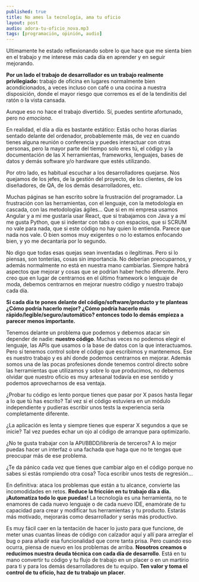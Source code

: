 ```yaml
---
published: true
title: No ames la tecnología, ama tu oficio
layout: post
audio: adora-tu-oficio_nova.mp3
tags: [programación, opinión, audio]
---
```


Ultimamente he estado reflexionando sobre lo que hace que me sienta bien en el trabajo y me interese más cada día en aprender y en seguir mejorando.

**Por un lado el trabajo de desarrollador es un trabajo realmente privilegiado:** trabajo de oficina en lugares normalmente bien acondicionados, a veces incluso con café o una cocina a nuestra disposición, donde el mayor riesgo que corremos es el de la tendinitis del ratón o la vista cansada.

Aunque eso no hace el trabajo divertido. Sí, puedes sentirte afortunado, pero no _emociona_.

En realidad, el día a día es bastante estático: Estás ocho horas diarias sentado delante del ordenador, probablemente más, de vez en cuando tienes alguna reunión o conferencia y puedes interactuar con otras personas, pero la mayor parte del tiempo solo eres tú, el código y la documentación de las X herramientas, frameworks, lenguajes, bases de datos y demás software y/o hardware que estés utilizando.

Por otro lado, es habitual escuchar a los desarrolladores quejarse. Nos quejamos de los jefes, de la gestión del proyecto, de los clientes, de los diseñadores, de QA, de los demás desarrolladores, etc.

Muchas páginas se han escrito sobre la frustración del programador. La frustración con las herramientas, con el lenguaje, con la metodología en cascada, con las metodologías ágiles... Que si en mi empresa usamos Angular y a mí me gustaría usar React, que si trabajamos con Java y a mí me gusta Python, que si indentar con tabs o con espacios, que si SCRUM no vale para nada, que si este código no hay quien lo entienda. Parece que nada nos vale. O bien somos muy exigentes o no lo estamos enfocando bien, y yo me decantaría por lo segundo.

No digo que todas esas quejas sean inventadas o ilegítimas. Pero si lo piensas, son tonterías, cosas sin importancia. No deberían preocuparnos, y además normalmente no está en nuestra mano cambiarlas. Siempre habrá aspectos que mejorar y cosas que se podrían haber hecho diferente. Pero creo que en lugar de centrarnos en el último framework o lenguaje de moda, debemos centrarnos en mejorar nuestro código y nuestro trabajo cada día.

**Si cada día te pones delante del código/software/producto y te planteas ¿Cómo podría hacerlo mejor? ¿Cómo podría hacerlo más rápido/legible/seguro/automático? entonces todo lo demás empieza a parecer menos importante.**

Tenemos delante un problema que podemos y debemos atacar sin depender de nadie: **nuestro código**. Muchas veces no podemos elegir el lenguaje, las APIs que usamos o la base de datos con la que interactuamos. Pero sí tenemos control sobre el código que escribimos y mantenemos. Ese es nuestro trabajo y es ahí donde podemos centrarnos en mejorar. Además somos una de las pocas profesiones donde tenemos control directo sobre las herramientas que utilizamos y sobre lo que producimos, no debemos olvidar que nuestro oficio es muy artesanal todavía en ese sentido y podemos aprovecharnos de esa ventaja.

¿Probar tu código es lento porque tienes que pasar por X pasos hasta llegar a lo que tú has escrito? Tal vez si el código estuviera en un módulo independiente y pudieras escribir unos tests la experiencia sería completamente diferente.

¿La aplicación es lenta y siempre tienes que esperar X segundos a que se inicie? Tal vez puedes echar un ojo al código de arranque para optimizarlo.

¿No te gusta trabajar con la API/BBDD/librería de terceros? A lo mejor puedas hacer un interfaz o una fachada que haga que no te tengas que preocupar más de ese problema.

¿Te da pánico cada vez que tienes que cambiar algo en el código porque no sabes si estás rompiendo otra cosa? Toca escribir unos tests de regresión...

En definitiva: ataca los problemas que están a tu alcance, convierte las incomodidades en retos. **Reduce la fricción en tu trabajo día a día. ¡Automatiza todo lo que puedas!** La tecnología es una herramienta, no te enamores de cada nuevo lenguaje o de cada nuevo IDE, enamórate de tu capacidad para crear y modificar tus herramientas y tu producto. Estarás más motivado, mejorarás como desarrollador y serás más productivo.

Es muy fácil caer en la tentación de hacer lo justo para que funcione, de meter unas cuantas líneas de código con calzador aquí y allí para arreglar el bug o para añadir esa funcionalidad que corre tanta prisa. Pero cuando eso ocurra, piensa de nuevo en los problemas de arriba. **Nosotros creamos o reducimos nuestra deuda técnica con cada día de desarrollo**. Está en tu mano convertir tu código y tu flujo de trabajo en un placer o en un martirio para ti y para los demás desarrolladores de tu equipo. **Ten valor y toma el control de tu oficio, haz de tu trabajo un placer**.
